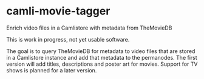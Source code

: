 camli-movie-tagger
==================

Enrich video files in a Camlistore with metadata from TheMovieDB

This is work in progress, not yet usable software.

The goal is to query TheMovieDB for metadata to video files that are stored in a Camlistore instance and add that metadata to the permanodes. The first version will add titles, descriptions and poster art for movies. Support for TV shows is planned for a later version.
